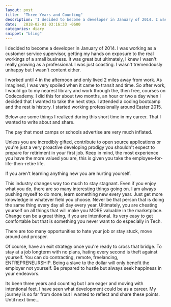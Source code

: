 ```yaml
---
layout: post
title:  "Three Years and Counting"
description: 'I decided to become a developer in January of 2014. I was working as a customer service supervisor, getting my hands on exposure to the real'
date:   2018-02-01 03:16:33 -0600
categories: diary
snippet: "bling"
---
```


<p>I decided to become a developer in January of 2014. I was working as a customer service supervisor, getting my hands on exposure to the real workings of a small business. It was great but ultimately, I knew I wasn't really growing as a professional. I was just coasting. I wasn't tremendously unhappy but I wasn't content either. </p>

<p>I worked until 4 in the afternoon and only lived 2 miles away from work. As imagined, I was very spoiled when it came to transit and time. So after work, I would go to my nearest library and work through the, then free, courses on Codecademy. I did this for about two months, an hour or two a day when I decided that I wanted to take the next step. I attended a coding bootcamp and the rest is history. I started working professionally around Easter 2015.</p>

<p>Below are some things I realized during this short time in my career. That I wanted to write about and share.</p>

<span class="intist">The pay that most camps or schools advertise are very much inflated.</span> 
<p>Unless you are incredibly gifted, contribute to open source applications or you're just a very proactive developing prodigy you shouldn't expect to prepare for retiriment in your first job. Keep in mind, the most experience you have the more valued you are, this is given you take the employee-for-life-then-retire life.</p>

<span class="intist">If you aren't learning anything new you are hurting yourself.</span> 
<p>This industry changes way too much to stay stagnant. Even if you enjoy what you do, there are so many interesting things going on. I am always pushing myself to do more, learn something new every year. Just get more knowledge in whatever field you choose. Never be that person that is doing the same thing every day all day every year. Ultimately, you are cheating yourself on all things that will make you MORE valuable in the marketplace. Change can be a great thing, if you are intentional. Its very easy to get comfortable but that is something you never want to do especially in Tech.</p>

<span class="intist">There are too many opportunities to hate your job or stay stuck, move around and prosper.</span> 
<p>Of course, have an exit strategy once you're ready to cross that bridge. To stay at a job longterm with no plans, hating every second is theft against yourself. You can do contracting, remote, freelancing, ENTREPRENEURSHIP. Being a slave to the dollar will only benefit the employer not yourself. Be prepared to hustle but always seek happiness in your endeavors. </p>
<p>Its been three years and counting but I am eager and moving with intentional feet. I have seen what development could be as a career. My journey is so far from done but I wanted to reflect and share these points. Until next time...</p>